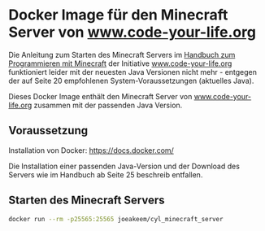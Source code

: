 # Docker Image für den Minecraft Server von www.code-your-life.org

Die Anleitung zum Starten des Minecraft Servers im [Handbuch zum Programmieren mit Minecraft](https://www.code-your-life.org/Praxis/Minecraft/mediabase/pdf/2642.pdf)
der Initiative www.code-your-life.org funktioniert leider mit der neuesten Java Versionen nicht mehr - entgegen der auf
Seite 20 empfohlenen System-Voraussetzungen (aktuelles Java).

Dieses Docker Image enthält den Minecraft Server von www.code-your-life.org zusammen mit der passenden
Java Version.

## Voraussetzung
Installation von Docker: https://docs.docker.com/

Die Installation einer passenden Java-Version und der Download des Servers wie im Handbuch ab Seite 25
beschreib entfallen. 

## Starten des Minecraft Servers
````bash
docker run --rm -p25565:25565 joeakeem/cyl_minecraft_server
````